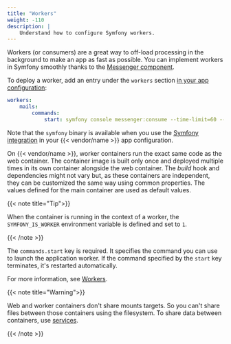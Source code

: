 ```yaml
---
title: "Workers"
weight: -110
description: |
    Understand how to configure Symfony workers.
---
```


Workers (or consumers) are a great way to off-load processing in the background
to make an app as fast as possible. 
You can implement workers in Symfony smoothly thanks to the [Messenger component](https://symfony.com/doc/current/components/messenger.html).

To deploy a worker, add an entry under the ``workers`` section [in your app configuration](../../create-apps/_index.md):

```yaml {configFile="app"}
workers:
    mails:
        commands:
            start: symfony console messenger:consume --time-limit=60 --memory-limit=128M
```

Note that the `symfony` binary is available when you use the [Symfony
integration](./integration) in your {{< vendor/name >}} app configuration.

On {{< vendor/name >}}, worker containers run the exact same code as the web container.
The container image is built only once and deployed multiple times in its own container alongside the web container. 
The *build* hook and dependencies might not vary but,
as these containers are independent, they can be customized the same way using common properties.
The values defined for the main container are used as default values.

{{< note title="Tip">}}

When the container is running in the context of a worker, the
`SYMFONY_IS_WORKER` environment variable is defined and set to `1`.

{{< /note >}}

The ``commands.start`` key is required.
It specifies the command you can use to launch the application worker.
If the command specified by the ``start`` key terminates, it's restarted automatically.

For more information, see [Workers](../../create-apps/app-reference#workers).

{{< note title="Warning">}}

Web and worker containers don't share mounts targets.
So you can't share files between those containers using the filesystem.
To share data between containers, use [services](../../add-services/_index.md).

{{< /note >}}